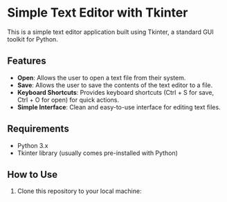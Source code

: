 # Simple Text Editor with Tkinter

This is a simple text editor application built using Tkinter, a standard GUI toolkit for Python.

## Features

- **Open**: Allows the user to open a text file from their system.
- **Save**: Allows the user to save the contents of the text editor to a file.
- **Keyboard Shortcuts**: Provides keyboard shortcuts (Ctrl + S for save, Ctrl + O for open) for quick actions.
- **Simple Interface**: Clean and easy-to-use interface for editing text files.

## Requirements

- Python 3.x
- Tkinter library (usually comes pre-installed with Python)

## How to Use

1. Clone this repository to your local machine:


